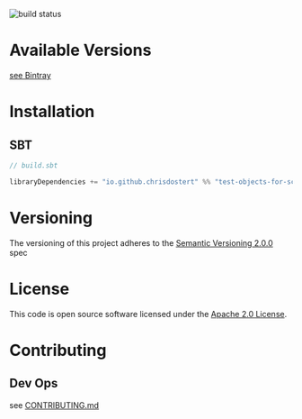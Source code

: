 ![build status](https://travis-ci.org/chrisdostert/test-objects-for-scala.svg?branch=master)

# Available Versions
[see Bintray](https://bintray.com/chrisdostert/maven/test-objects-for-scala)

# Installation

## SBT

```SCALA
// build.sbt

libraryDependencies += "io.github.chrisdostert" %% "test-objects-for-scala" % testObjectsForScalaVersion

```

# Versioning

The versioning of this project adheres to the [Semantic Versioning 2.0.0](http://semver.org/spec/v2.0.0.html) spec

# License

This code is open source software licensed under the [Apache 2.0 License](http://www.apache.org/licenses/LICENSE-2.0).

# Contributing

## Dev Ops

see [CONTRIBUTING.md](CONTRIBUTING.md)